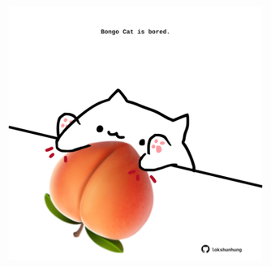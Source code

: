 <!-- built at 25/09/2024, 22:00:53 UTC -->
<p align="center">
  <img width="500" height="500" src="./ReadmeImage.svg">
</p>
